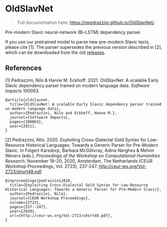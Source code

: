 # OldSlavNet 
> Full documentation here: https://npedrazzini.github.io/OldSlavNet/.

Pre-modern Slavic neural-network (Bi-LSTM) dependency parser.

If you use our pretrained model to parse new pre-modern Slavic texts, please cite [1].
The parser supersedes the previous version described in [2], which can be downloaded from the old [releases](https://github.com/npedrazzini/OldSlavNet/releases).

## References
   
[1] Pedrazzini, Nilo & Hanne M. Eckhoff. 2021. OldSlavNet: A scalable Early Slavic dependency parser trained on modern language data. *Software Impacts* 100063.

```
@article{oldslavnet,
  title={OldSlavNet: A scalable Early Slavic dependency parser trained on modern language data},
  author={Pedrazzini, Nilo and Eckhoff, Hanne M.}, 
  journal={Software Impacts},
  pages={100063},
  year={2021},
}
```
   
[2] Pedrazzini, Nilo. 2020. Exploiting Cross-Dialectal Gold Syntax for Low-Resource Historical Languages: Towards a Generic Parser for Pre-Modern Slavic. In Folgert Karsdorp, Barbara McGillivray, Adina Nerghes & Melvin Wevers (eds.), *Proceedings of the Workshop on Computational Humanities Research*, November 18–20, 2020, Amsterdam, The Netherlands (CEUR Workshop Proceedings, Vol. 2723), 237-247. http://ceur-ws.org/Vol-2723/short48.pdf. 

```
@inproceedings{pedrazzini2020,
  title={Exploiting Cross-Dialectal Gold Syntax for Low-Resource Historical Languages: Towards a Generic Parser for Pre-Modern Slavic},
  author={Pedrazzini, Nilo}, 
  journal={CEUR Workshop Proceedings},
  volume={2723},
  pages={237--247},
  year={2020},
  url={http://ceur-ws.org/Vol-2723/short48.pdf},
}
```